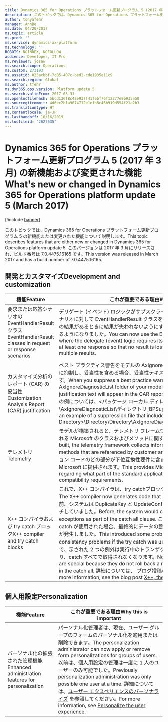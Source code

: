 ```yaml
---
title: Dynamics 365 for Operations プラットフォーム更新プログラム 5 (2017 年 3 月) の新機能および変更された機能
description: このトピックでは、Dynamics 365 for Operations プラットフォーム更新プログラム 5 の新機能または変更された機能について説明します。 このバージョンは 2017 年 3 月にリリースされ、ビルド番号は 7.0.4475.16165 です。
author: tonyafehr
manager: AnnBe
ms.date: 04/20/2017
ms.topic: article
ms.prod: ''
ms.service: dynamics-ax-platform
ms.technology: ''
ROBOTS: NOINDEX, NOFOLLOW
audience: Developer, IT Pro
ms.reviewer: josaw
ms.search.scope: Operations
ms.custom: 273193
ms.assetid: 025acbbf-7c05-407c-bed2-cde1935e11c9
ms.search.region: Global
ms.author: tfehr
ms.dyn365.ops.version: Platform update 5
ms.search.validFrom: 2017-03-31
ms.openlocfilehash: 5bcd136f8c42e937f41febf76f12277e9b935a50
ms.sourcegitcommit: 4d6ec2b1a9674712e1efb8c46b919d554f21a2b3
ms.translationtype: HT
ms.contentlocale: ja-JP
ms.lasthandoff: 10/16/2019
ms.locfileid: "2627635"
---
```

# <a name="whats-new-or-changed-in-dynamics-365-for-operations-platform-update-5-march-2017"></a><span data-ttu-id="1b858-104">Dynamics 365 for Operations プラットフォーム更新プログラム 5 (2017 年 3 月) の新機能および変更された機能</span><span class="sxs-lookup"><span data-stu-id="1b858-104">What's new or changed in Dynamics 365 for Operations platform update 5 (March 2017)</span></span>

[!include [banner](../includes/banner.md)]

<span data-ttu-id="1b858-105">このトピックでは、Dynamics 365 for Operations プラットフォーム更新プログラム 5 の新機能または変更された機能について説明します。</span><span class="sxs-lookup"><span data-stu-id="1b858-105">This topic describes features that are either new or changed in Dynamics 365 for Operations platform update 5.</span></span> <span data-ttu-id="1b858-106">このバージョンは 2017 年 3 月にリリースされ、ビルド番号は 7.0.4475.16165 です。</span><span class="sxs-lookup"><span data-stu-id="1b858-106">This version was released in March 2017 and has a build number of 7.0.4475.16165.</span></span>

## <a name="development-and-customization"></a><span data-ttu-id="1b858-107">開発とカスタマイズ</span><span class="sxs-lookup"><span data-stu-id="1b858-107">Development and customization</span></span>

| <span data-ttu-id="1b858-108">機能</span><span class="sxs-lookup"><span data-stu-id="1b858-108">Feature</span></span> | <span data-ttu-id="1b858-109">これが重要である理由</span><span class="sxs-lookup"><span data-stu-id="1b858-109">Why this is important</span></span> |
|---------|-----------------------|
| <span data-ttu-id="1b858-110">要求または応答シナリオの EventHandlerResult クラス</span><span class="sxs-lookup"><span data-stu-id="1b858-110">EventHandlerResult classes in request or response scenarios</span></span> | <span data-ttu-id="1b858-111">デリゲート (イベント) ロジックがサブスクライブ (イベント ハンドラー) を必要とするシナリオに対して EventHandlerResult クラスを使用して、複数のサブスクライブおよび複数の結果があるときに結果が失われないようにするため、少なくとも 1 つの応答を提供できるようになりました。</span><span class="sxs-lookup"><span data-stu-id="1b858-111">You can now use the EventHandlerResult class for scenarios where the delegate (event) logic requires its subscribers (event handlers) to provide at least one response so that no result is lost when there are multiple subscribers and multiple results.</span></span> |
| <span data-ttu-id="1b858-112">カスタマイズ分析のレポート (CAR) の妥当性</span><span class="sxs-lookup"><span data-stu-id="1b858-112">Customization Analysis Report (CAR) justification</span></span> | <span data-ttu-id="1b858-113">ベスト プラクティス警告をモデルの AxIgnoreDiagnosticList フォルダーの抑制ファイル内に抑制し、妥当性を含める場合、妥当性テキストがモデルの CAR レポートに表示されます。</span><span class="sxs-lookup"><span data-stu-id="1b858-113">When you suppress a best practice warning within a suppression file in the AxIgnoreDiagnosticList folder of your model, and include a justification, the justification text will appear in the CAR report of your model.</span></span> <span data-ttu-id="1b858-114">妥当性を含む抑制ファイルの例については、&lt;パッケージ ローカル ディレクトリ&gt;\\ディレクトリ\\ディレクトリ\\AxIgnoreDiagnosticList\\ディレクトリ\_BPSuppressions.xml を参照してください。</span><span class="sxs-lookup"><span data-stu-id="1b858-114">For an example of a suppression file that includes justifications, see &lt;Packages Local Directory&gt;\\Directory\\Directory\\AxIgnoreDiagnosticList\\Directory\_BPSuppressions.xml.</span></span> |
| <span data-ttu-id="1b858-115">テレメトリ</span><span class="sxs-lookup"><span data-stu-id="1b858-115">Telemetry</span></span> | <span data-ttu-id="1b858-116">モデルが構築されると、テレメトリ フレームワークが、顧客と ISV コードによって参照される Microsoft のクラスおよびメソッドに関する情報を収集します。</span><span class="sxs-lookup"><span data-stu-id="1b858-116">When a model is built, the telemetry framework collects information about Microsoft classes and methods that are referenced by customer and ISV code.</span></span> <span data-ttu-id="1b858-117">これにより、標準アプリケーション コードのどの部分が下位互換性要件に含まれているかに関する多くの必要な情報が Microsoft に提供されます。</span><span class="sxs-lookup"><span data-stu-id="1b858-117">This provides Microsoft with much needed information regarding what part of the standard application code is included in backward compatibility requirements.</span></span> |
| <span data-ttu-id="1b858-118">X++ コンパイラおよび try catch ブロック</span><span class="sxs-lookup"><span data-stu-id="1b858-118">X++ compiler and try catch blocks</span></span> | <span data-ttu-id="1b858-119">これで、X++ コンパイラは、try catchブロック用のわずかに異なるコードを生成します。</span><span class="sxs-lookup"><span data-stu-id="1b858-119">The X++ compiler now generates code that is slightly different for try catch blocks.</span></span> <span data-ttu-id="1b858-120">以前、システムは DuplicateKey と UpdateConflict 例外を catch all 句の一部としてキャッチしていました。</span><span class="sxs-lookup"><span data-stu-id="1b858-120">Before, the system would catch the DuplicateKey and UpdateConflict exceptions as part of the catch all clause.</span></span> <span data-ttu-id="1b858-121">これは、取引が実行されているときに try catch が使用された場合、最終的にデータの整合性の問題の原因となる可能性のある問題が発生しました。</span><span class="sxs-lookup"><span data-stu-id="1b858-121">This introduced some problems that could ultimately lead to data consistency problems if the try catch was used when a transaction is running.</span></span> <span data-ttu-id="1b858-122">ここで、示された 2 つの例外は実行中のトランザクションをロールバックしないため特別であり、catch すべてで取得されなくなります。</span><span class="sxs-lookup"><span data-stu-id="1b858-122">Now, the two exceptions mentioned, which are special because they do not roll back a running transaction, are no longer caught in the catch all.</span></span> <span data-ttu-id="1b858-123">詳細については、 ブログ投稿の [X++、Catch](https://blogs.msdn.microsoft.com/mfp/2016/11/24/x-the-catch/) を参照してください。</span><span class="sxs-lookup"><span data-stu-id="1b858-123">For more information, see the blog post [X++, the catch](https://blogs.msdn.microsoft.com/mfp/2016/11/24/x-the-catch/).</span></span> |

## <a name="personalization"></a><span data-ttu-id="1b858-124">個人用設定</span><span class="sxs-lookup"><span data-stu-id="1b858-124">Personalization</span></span>

| <span data-ttu-id="1b858-125">機能</span><span class="sxs-lookup"><span data-stu-id="1b858-125">Feature</span></span> | <span data-ttu-id="1b858-126">これが重要である理由</span><span class="sxs-lookup"><span data-stu-id="1b858-126">Why this is important</span></span> |
|---------|-----------------------|
| <span data-ttu-id="1b858-127">パーソナル化の拡張された管理機能</span><span class="sxs-lookup"><span data-stu-id="1b858-127">Enhanced administration features for personalization</span></span> | <span data-ttu-id="1b858-128">パーソナル化管理者は、現在、ユーザー グループのフォームのパーソナル化を適用または削除できます。</span><span class="sxs-lookup"><span data-stu-id="1b858-128">The personalization administrator can now apply or remove form personalizations for groups of users.</span></span> <span data-ttu-id="1b858-129">以前は、個人用設定の管理は一度に 1 人のユーザーのみ可能でした。</span><span class="sxs-lookup"><span data-stu-id="1b858-129">Previously personalization administration was only possible one user at a time.</span></span> <span data-ttu-id="1b858-130">詳細については、[ユーザー エクスペリエンスのパーソナライズ](personalize-user-experience.md) を参照してください。</span><span class="sxs-lookup"><span data-stu-id="1b858-130">For more information, see [Personalize the user experience](personalize-user-experience.md).</span></span> |
